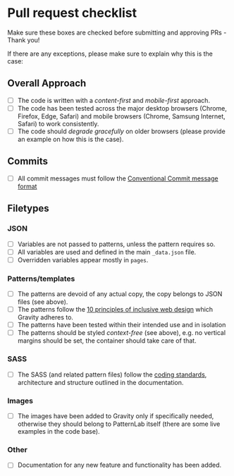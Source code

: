 # Pull request checklist

Make sure these boxes are checked before submitting and approving PRs - Thank you!

If there are any exceptions, please make sure to explain why this is the case:

## Overall Approach

- [ ] The code is written with a _content-first_ and _mobile-first_ approach.
- [ ] The code has been tested across the major desktop browsers (Chrome, Firefox, Edge, Safari) and mobile browsers (Chrome, Samsung Internet, Safari) to work consistently.
- [ ] The code should _degrade gracefully_ on older browsers (please provide an example on how this is the case).

## Commits

- [ ] All commit messages must follow the [Conventional Commit message format](https://www.conventionalcommits.org/en/v1.0.0-beta.4/)

## Filetypes

### JSON

- [ ] Variables are not passed to patterns, unless the pattern requires so.
- [ ] All variables are used and defined in the main `_data.json` file.
- [ ] Overridden variables appear mostly in `pages`.

### Patterns/templates

- [ ] The patterns are devoid of any actual copy, the copy belongs to JSON files (see above).
- [ ] The patterns follow the [10 principles of inclusive web design](https://www.designprinciplesftw.com/collections/the-ten-principles-of-inclusive-web-design) which Gravity adheres to.
- [ ] The patterns have been tested within their intended use and in isolation 
- [ ] The patterns should be styled _context-free_ (see above), e.g. no vertical margins should be set, the container should take care of that.

### SASS

- [ ] The SASS (and related pattern files) follow the [coding standards](./coding-standards.md), architecture and structure outlined in the documentation.

### Images

- [ ] The images have been added to Gravity only if specifically needed, otherwise they should belong to PatternLab itself (there are some live examples in the code base).

### Other

- [ ] Documentation for any new feature and functionality has been added.
